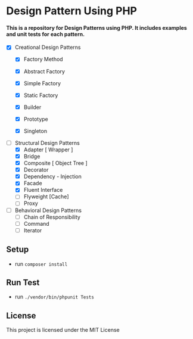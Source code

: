 # Design Pattern Using PHP
#### This is a repository for Design Patterns using PHP. It includes examples and unit tests for each pattern.


- [X] Creational Design Patterns
   - [X] Factory Method 
   - [X] Abstract Factory
   - [X] Simple Factory
   - [X] Static Factory
   - [X] Builder
   - [X] Prototype
   - [X] Singleton


- [ ] Structural Design Patterns
   - [X] Adapter [ Wrapper ]   
   - [X] Bridge
   - [X] Composite [ Object Tree ]
   - [X] Decorator
   - [X] Dependency - Injection
   - [X] Facade 
   - [X] Fluent Interface
   - [ ] Flyweight [Cache]
   - [ ] Proxy

- [ ] Behavioral Design Patterns
   - [ ] Chain of Responsibility
   - [ ] Command
   - [ ] Iterator

## Setup
- run `composer install`
## Run Test
- run `./vendor/bin/phpunit Tests`

## License
This project is licensed under the MIT License